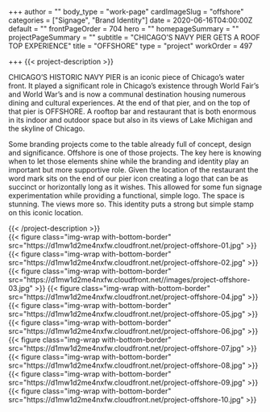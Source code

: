 +++
author = ""
body_type = "work-page"
cardImageSlug = "offshore"
categories = ["Signage", "Brand Identity"]
date = 2020-06-16T04:00:00Z
default = ""
frontPageOrder = 704
hero = ""
homepageSummary = ""
projectPageSummary = ""
subtitle = "CHICAGO’S NAVY PIER GETS A ROOF TOP EXPERIENCE"
title = "OFFSHORE"
type = "project"
workOrder = 497

+++
{{< project-description >}}
<p>CHICAGO’S HISTORIC NAVY PIER is an iconic piece of Chicago’s water front. It played a significant role in Chicago’s existence through World Fair’s and World War’s and is now a communal destination housing numerous dining and cultural experiences. At the end of that pier, and on the top of that pier is OFFSHORE. A rooftop bar and restaurant that is both enormous in its indoor and outdoor space but also in its views of Lake Michigan and the skyline of Chicago.</p>
<p>Some branding projects come to the table already full of concept, design and significance. Offshore is one of those projects. The key here is knowing when to let those elements shine while the branding and identity play an important but more supportive role. Given the location of the restaurant the word mark sits on the end of our pier icon creating a logo that can be as succinct or horizontally long as it wishes. This allowed for some fun signage experimentation while providing a functional, simple logo. The space is stunning. The views more so. This identity puts a strong but simple stamp on this iconic location.</p>
{{< /project-description >}}

<div class="project-item">
{{< figure class="img-wrap with-bottom-border" src="https://d1mw1d2me4nxfw.cloudfront.net/project-offshore-01.jpg" >}}
{{< figure class="img-wrap with-bottom-border" src="https://d1mw1d2me4nxfw.cloudfront.net/project-offshore-02.jpg" >}}
{{< figure class="img-wrap with-bottom-border" src="https://d1mw1d2me4nxfw.cloudfront.net//images/project-offshore-03.jpg" >}}
{{< figure class="img-wrap with-bottom-border" src="https://d1mw1d2me4nxfw.cloudfront.net/project-offshore-04.jpg" >}}
{{< figure class="img-wrap with-bottom-border" src="https://d1mw1d2me4nxfw.cloudfront.net/project-offshore-05.jpg" >}}
{{< figure class="img-wrap with-bottom-border" src="https://d1mw1d2me4nxfw.cloudfront.net/project-offshore-06.jpg" >}}
{{< figure class="img-wrap with-bottom-border" src="https://d1mw1d2me4nxfw.cloudfront.net/project-offshore-07.jpg" >}}
{{< figure class="img-wrap with-bottom-border" src="https://d1mw1d2me4nxfw.cloudfront.net/project-offshore-08.jpg" >}}
{{< figure class="img-wrap with-bottom-border" src="https://d1mw1d2me4nxfw.cloudfront.net/project-offshore-09.jpg" >}}
{{< figure class="img-wrap with-bottom-border" src="https://d1mw1d2me4nxfw.cloudfront.net/project-offshore-10.jpg" >}}
</div>